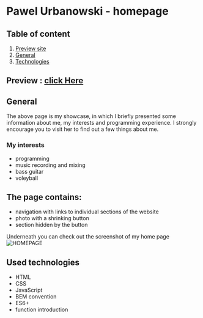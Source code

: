 # Pawel Urbanowski - homepage
## Table of content
1. [Preview site](#preview)
2. [General](#general)
3. [Technologies](#used-technologies)

## Preview : [click Here](https://palel.github.io/homepage/)
## General
The above page is my showcase, in which I briefly presented some information about me, my interests and programming experience. I strongly encourage you to visit her to find out a few things about me.

### My interests
- programming 
- music recording and mixing
- bass guitar
- voleyball

## The page contains:
- navigation with links to individual sections of the website
- photo with a shrinking button
- section hidden by the button

Underneath you can check out the screenshot of my home page 
![HOMEPAGE](https://raw.githubusercontent.com/palel/homepage/main/images/homepage%20-%20screenshot.png)

## Used technologies
- HTML
- CSS
- JavaScript
- BEM convention
- ES6+
- function introduction